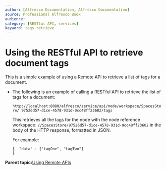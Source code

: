 ```yaml
---
author: [Alfresco Documentation, Alfresco Documentation]
source: Professional Alfresco Book
audience: 
category: [RESTful API, services]
keyword: tags retrieve
---
```


# Using the RESTful API to retrieve document tags

This is a simple example of using a Remote API to retrieve a list of tags for a document.

-   The following is an example of calling a RESTful API to retrieve the list of tags for a document:

    `http://localhost:8080/alfresco/service/api/node/workspace/SpacesStore/ 97526d57-d1ce-4578-931d-0cc48ff23602/tags`

    This retrieves all the tags for the node with the node reference workspace: `//SpacesStore/97526d57-d1ce-4578-931d-0cc48ff23602` in the body of the HTTP response, formatted in JSON.

    For example:

    ```
    {  "data" : ["tagOne", "tagTwo"] 
    }
    ```


**Parent topic:**[Using Remote APIs](../concepts/serv-api-remote-about.md)

